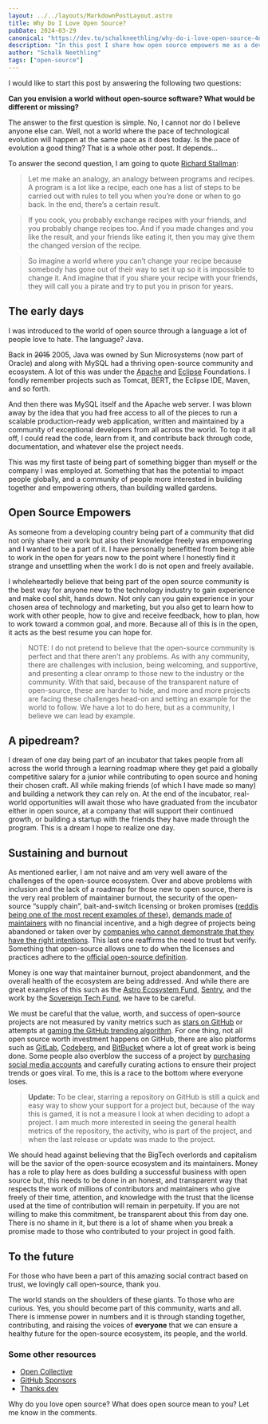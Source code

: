 ```yaml
---
layout: ../../layouts/MarkdownPostLayout.astro
title: Why Do I Love Open Source?
pubDate: 2024-03-29
canonical: "https://dev.to/schalkneethling/why-do-i-love-open-source-4nj2"
description: "In this post I share how open source empowers me as a developer, fosters community collaboration, and provides a platform for making a meaningful impact. Being part of the open source community is the best way for anyone new to the technology industry to gain experience and contribute to cool projects."
author: "Schalk Neethling"
tags: ["open-source"]
---
```


I would like to start this post by answering the following two questions:

**Can you envision a world without open-source software? What would be different or missing?**

The answer to the first question is simple. No, I cannot nor do I believe anyone else can. Well, not a world where the pace of technological evolution will happen at the same pace as it does today. Is the pace of evolution a good thing? That is a whole other post. It depends…

To answer the second question, I am going to quote [Richard Stallman](https://en.wikipedia.org/wiki/Richard_Stallman):

> Let me make an analogy, an analogy between programs and recipes. A program is a lot like a recipe, each one has a list of steps to be carried out with rules to tell you when you’re done or when to go back. In the end, there’s a certain result.

> If you cook, you probably exchange recipes with your friends, and you probably change recipes too. And if you made changes and you like the result, and your friends like eating it, then you may give them the changed version of the recipe.

> So imagine a world where you can’t change your recipe because somebody has gone out of their way to set it up so it is impossible to change it. And imagine that if you share your recipe with your friends, they will call you a pirate and try to put you in prison for years.

## The early days

I was introduced to the world of open source through a language a lot of people love to hate. The language? Java.

Back in ~~2015~~ 2005, Java was owned by Sun Microsystems (now part of Oracle) and along with MySQL had a thriving open-source community and ecosystem. A lot of this was under the [Apache](https://apache.org/) and [Eclipse](https://www.eclipse.org/) Foundations. I fondly remember projects such as Tomcat, BERT, the Eclipse IDE, Maven, and so forth.

And then there was MySQL itself and the Apache web server. I was blown away by the idea that you had free access to all of the pieces to run a scalable production-ready web application, written and maintained by a community of exceptional developers from all across the world. To top it all off, I could read the code, learn from it, and contribute back through code, documentation, and whatever else the project needs.

This was my first taste of being part of something bigger than myself or the company I was employed at. Something that has the potential to impact people globally, and a community of people more interested in building together and empowering others, than building walled gardens.

## Open Source Empowers

As someone from a developing country being part of a community that did not only share their work but also their knowledge freely was empowering and I wanted to be a part of it. I have personally benefitted from being able to work in the open for years now to the point where I honestly find it strange and unsettling when the work I do is not open and freely available.

I wholeheartedly believe that being part of the open source community is the best way for anyone new to the technology industry to gain experience and make cool shit, hands down. Not only can you gain experience in your chosen area of technology and marketing, but you also get to learn how to work with other people, how to give and receive feedback, how to plan, how to work toward a common goal, and more. Because all of this is in the open, it acts as the best resume you can hope for.

> NOTE: I do not pretend to believe that the open-source community is perfect and that there aren’t any problems. As with any community, there are challenges with inclusion, being welcoming, and supportive, and presenting a clear onramp to those new to the industry or the community. With that said, because of the transparent nature of open-source, these are harder to hide, and more and more projects are facing these challenges head-on and setting an example for the world to follow. We have a lot to do here, but as a community, I believe we can lead by example.

## A pipedream?

I dream of one day being part of an incubator that takes people from all across the world through a learning roadmap where they get paid a globally competitive salary for a junior while contributing to open source and honing their chosen craft. All while making friends (of which I have made so many) and building a network they can rely on. At the end of the incubator, real-world opportunities will await those who have graduated from the incubator either in open source, at a company that will support their continued growth, or building a startup with the friends they have made through the program. This is a dream I hope to realize one day.

## Sustaining and burnout

As mentioned earlier, I am not naive and am very well aware of the challenges of the open-source ecosystem. Over and above problems with inclusion and the lack of a roadmap for those new to open source, there is the very real problem of maintainer burnout, the security of the open-source “supply chain”, bait-and-switch licensing or broken promises ([reddis being one of the most recent examples of these](https://www.theregister.com/2024/03/22/redis_changes_license/)), [demands made of maintainers](https://www.youtube.com/watch?v=E_lVMqfjSrY) with no financial incentive, and a high degree of projects being abandoned or taken over by [companies who cannot demonstrate that they have the right intentions](https://dev.to/schalkneethling/to-polyfill-or-not-to-polyfillio-5ggd). This last one reaffirms the need to trust but verify. Something that open-source allows one to do when the licenses and practices adhere to the [official open-source definition](https://opensource.org/osd).

Money is one way that maintainer burnout, project abandonment, and the overall health of the ecosystem are being addressed. And while there are great examples of this such as the [Astro Ecosystem Fund](https://astro.build/blog/astro-ecosystem-fund/), [Sentry](https://blog.sentry.io/we-just-gave-500-000-dollars-to-open-source-maintainers/), and the work by the [Sovereign Tech Fund](https://www.sovereigntechfund.de/), we have to be careful.

We must be careful that the value, worth, and success of open-source projects are not measured by vanity metrics such as [stars on GitHub](https://the-guild.dev/blog/judging-open-source-by-github-stars) or attempts at [gaming the GitHub trending algorithm](https://gitroom.com/). For one thing, not all open source worth investment happens on GitHub, there are also platforms such as [GitLab](https://gitlab.com), [Codeberg](https://codeberg.org/), and [BitBucket](https://bitbucket.org/) where a lot of great work is being done. Some people also overblow the success of a project by [purchasing social media accounts](https://signals.sh/) and carefully curating actions to ensure their project trends or goes viral. To me, this is a race to the bottom where everyone loses.

> **Update:** To be clear, starring a repository on GitHub is still a quick and easy way to show your support for a project but, because of the way this is gamed, it is not a measure I look at when deciding to adopt a project. I am much more interested in seeing the general health metrics of the repository, the activity, who is part of the project, and when the last release or update was made to the project.

We should head against believing that the BigTech overlords and capitalism will be the savior of the open-source ecosystem and its maintainers. Money has a role to play here as does building a successful business with open source but, this needs to be done in an honest, and transparent way that respects the work of millions of contributors and maintainers who give freely of their time, attention, and knowledge with the trust that the license used at the time of contribution will remain in perpetuity. If you are not willing to make this commitment, be transparent about this from day one. There is no shame in it, but there is a lot of shame when you break a promise made to those who contributed to your project in good faith.

## To the future

For those who have been a part of this amazing social contract based on trust, we lovingly call open-source, thank you.

The world stands on the shoulders of these giants. To those who are curious. Yes, you should become part of this community, warts and all. There is immense power in numbers and it is through standing together, contributing, and raising the voices of **everyone** that we can ensure a healthy future for the open-source ecosystem, its people, and the world.

### Some other resources

- [Open Collective](https://opencollective.com/)
- [GitHub Sponsors](https://github.com/sponsors)
- [Thanks.dev](https://thanks.dev/)

Why do you love open source? What does open source mean to you? Let me know in the comments.
